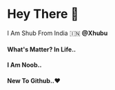 # Hey There 👋
I Am Shub From India 🇮🇳 **@Xhubu**
#### What's Matter? In Life..
#### I Am Noob..
#### New To Github..❤
